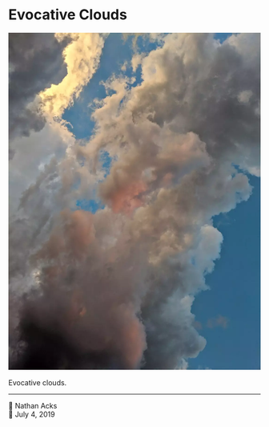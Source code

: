 # Evocative Clouds

![Storm clouds catch the setting Sun](assets/4208fe42e73f089c5d80645d1144f95b.webp)

Evocative clouds.

- - - -

<span aria-hidden="true">👤</span> Nathan Acks  
<span aria-hidden="true">📅</span> July 4, 2019
